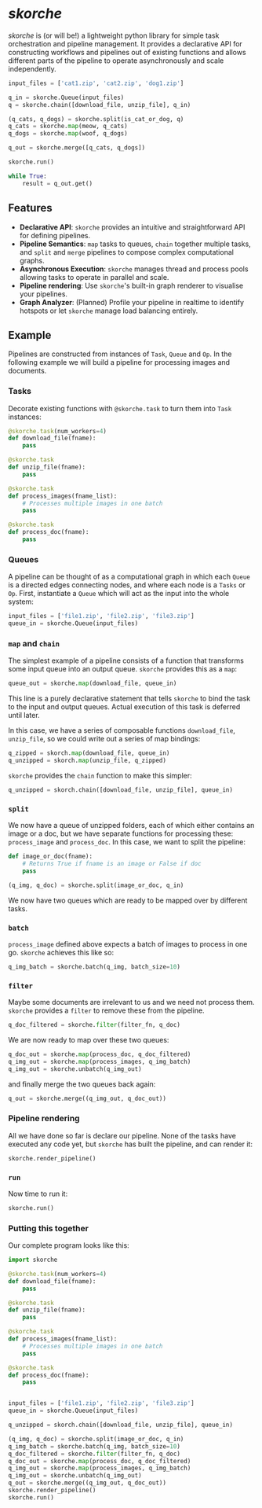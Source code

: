 # _skorche_

_skorche_ is (or will be!) a lightweight python library for simple task orchestration and pipeline management. It provides a declarative API for constructing workflows and pipelines out of existing functions and allows different parts of the pipeline to operate asynchronously and scale independently.

```python
input_files = ['cat1.zip', 'cat2.zip', 'dog1.zip']

q_in = skorche.Queue(input_files)
q = skorche.chain([download_file, unzip_file], q_in)

(q_cats, q_dogs) = skorche.split(is_cat_or_dog, q)
q_cats = skorche.map(meow, q_cats)
q_dogs = skorche.map(woof, q_dogs)

q_out = skorche.merge([q_cats, q_dogs])

skorche.run()

while True:
    result = q_out.get()
```

## Features

- **Declarative API**: `skorche` provides an intuitive and straightforward API for defining pipelines.
- **Pipeline Semantics**: `map` tasks to queues, `chain` together multiple tasks, and `split` and `merge` pipelines to compose complex computational graphs.
- **Asynchronous Execution**: `skorche` manages thread and process pools allowing tasks to operate in parallel and scale.
- **Pipeline rendering**: Use `skorche`'s built-in graph renderer to visualise your pipelines.
- **Graph Analyzer**: (Planned) Profile your pipeline in realtime to identify hotspots or let `skorche` manage load balancing entirely.

## Example

Pipelines are constructed from instances of `Task`, `Queue` and `Op`. In the following example we will build a pipeline for processing images and documents.

### Tasks

Decorate existing functions with `@skorche.task` to turn them into `Task` instances:

```python
@skorche.task(num_workers=4)
def download_file(fname):
    pass

@skorche.task
def unzip_file(fname):
    pass

@skorche.task
def process_images(fname_list):
    # Processes multiple images in one batch
    pass

@skorche.task
def process_doc(fname):
    pass
```

### Queues

A pipeline can be thought of as a computational graph in which each `Queue` is a directed edges connecting nodes, and where each node is a `Tasks` or `Op`. First, instantiate a `Queue` which will act as the input into the whole system:

```python
input_files = ['file1.zip', 'file2.zip', 'file3.zip']
queue_in = skorche.Queue(input_files)
```

### `map` and `chain`

The simplest example of a pipeline consists of a function that transforms some input queue into an output queue. `skorche` provides this as a `map`:

```python
queue_out = skorche.map(download_file, queue_in)
```

This line is a purely declarative statement that tells `skorche` to bind the task to the input and output queues. Actual execution of this task is deferred until later.

In this case, we have a series of composable functions `download_file`, `unzip_file`, so we could write out a series of map bindings:

```python
q_zipped = skorch.map(download_file, queue_in)
q_unzipped = skorch.map(unzip_file, q_zipped)
```

`skorche` provides the `chain` function to make this simpler:

```python
q_unzipped = skorch.chain([download_file, unzip_file], queue_in)
```

### `split`

We now have a queue of unzipped folders, each of which either contains an image or a doc, but we have separate functions for processing these: `process_image` and `process_doc`. In this case, we want to split the pipeline:

```python
def image_or_doc(fname):
    # Returns True if fname is an image or False if doc
    pass

(q_img, q_doc) = skorche.split(image_or_doc, q_in)
```

We now have two queues which are ready to be mapped over by different tasks.

### `batch`

`process_image` defined above expects a batch of images to process in one go. `skorche` achieves this like so:

```python
q_img_batch = skorche.batch(q_img, batch_size=10)
```

### `filter`

Maybe some documents are irrelevant to us and we need not process them. `skorche` provides a `filter` to remove these from the pipeline.

```python
q_doc_filtered = skorche.filter(filter_fn, q_doc)
```

We are now ready to map over these two queues:

```python
q_doc_out = skorche.map(process_doc, q_doc_filtered)
q_img_out = skorche.map(process_images, q_img_batch)
q_img_out = skorche.unbatch(q_img_out)
```

and finally merge the two queues back again:

```python
q_out = skorche.merge((q_img_out, q_doc_out))
```

### Pipeline rendering

All we have done so far is declare our pipeline. None of the tasks have executed any code yet, but `skorche` has built the pipeline, and can render it:

```python
skorche.render_pipeline()
```

### `run`

Now time to run it:

```python
skorche.run()
```

### Putting this together

Our complete program looks like this:

```python
import skorche

@skorche.task(num_workers=4)
def download_file(fname):
    pass

@skorche.task
def unzip_file(fname):
    pass

@skorche.task
def process_images(fname_list):
    # Processes multiple images in one batch
    pass

@skorche.task
def process_doc(fname):
    pass


input_files = ['file1.zip', 'file2.zip', 'file3.zip']
queue_in = skorche.Queue(input_files)

q_unzipped = skorch.chain([download_file, unzip_file], queue_in)

(q_img, q_doc) = skorche.split(image_or_doc, q_in)
q_img_batch = skorche.batch(q_img, batch_size=10)
q_doc_filtered = skorche.filter(filter_fn, q_doc)
q_doc_out = skorche.map(process_doc, q_doc_filtered)
q_img_out = skorche.map(process_images, q_img_batch)
q_img_out = skorche.unbatch(q_img_out)
q_out = skorche.merge((q_img_out, q_doc_out))
skorche.render_pipeline()
skorche.run()
```
